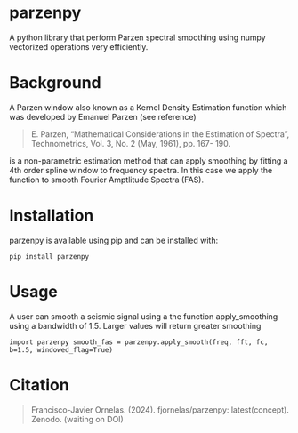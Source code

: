 # parzenpy

A python library that perform Parzen spectral smoothing using numpy vectorized operations very efficiently.

# Background

A Parzen window also known as a Kernel Density Estimation function which was developed by Emanuel Parzen (see reference)

> E. Parzen, “Mathematical Considerations in the Estimation of Spectra”, Technometrics, Vol. 3, No. 2 (May, 1961), pp. 167-    190.

is a non-parametric estimation method that can apply smoothing by fitting a 4th order spline window to frequency spectra. In this case we apply the function to smooth Fourier Amptlitude Spectra (FAS).

# Installation
parzenpy is available using pip and can be installed with:

`pip install parzenpy`

# Usage

A user can smooth a seismic signal using a the function apply_smoothing using a bandwidth of 1.5. Larger values will return greater smoothing

`import parzenpy
smooth_fas = parzenpy.apply_smooth(freq, fft, fc, b=1.5, windowed_flag=True)`

# Citation

>Francisco-Javier Ornelas. (2024). fjornelas/parzenpy: latest(concept). Zenodo. (waiting on DOI)

